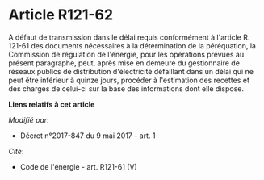 # Article R121-62

A défaut de transmission dans le délai requis conformément à l'article R. 121-61 des documents nécessaires à la détermination
de la péréquation, la Commission de régulation de l'énergie, pour les opérations prévues au présent paragraphe, peut, après
mise en demeure du gestionnaire de réseaux publics de distribution d'électricité défaillant dans un délai qui ne peut être
inférieur à quinze jours, procéder à l'estimation des recettes et des charges de celui-ci sur la base des informations dont
elle dispose.

**Liens relatifs à cet article**

_Modifié par_:

  - Décret n°2017-847 du 9 mai 2017 - art. 1

_Cite_:

  - Code de l'énergie - art. R121-61 (V)
